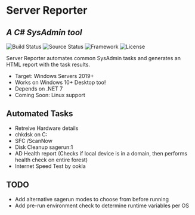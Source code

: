 # Server Reporter
## _A C# SysAdmin tool_
![Build Status](https://badgen.net/badge/Release/unreleased/red?icon=github)
![Source Status](https://badgen.net/badge/Source/temp-closed/red?icon=terminal)
![Framework](https://badgen.net/badge/.NET/7.0.9/green?icon=windows)
 ![License](https://badgen.net/badge/License/null)

Server Reporter automates common SysAdmin tasks and
generates an HTML report with the task results.
- Target: Windows Servers 2019+
- Works on Windows 10+ Desktop too!
- Depends on .NET 7
- Coming Soon: Linux support

## Automated Tasks

- Retreive Hardware details
- chkdsk on C:
- SFC /ScanNow
- Disk Cleanup sagerun:1
- AD Health report (Checks if local device is in a domain, then performs health check on entire forest)
- Internet Speed Test by ookla

## TODO

- Add alternative sagerun modes to choose from before running
- Add pre-run environment check to determine runtime variables per OS
